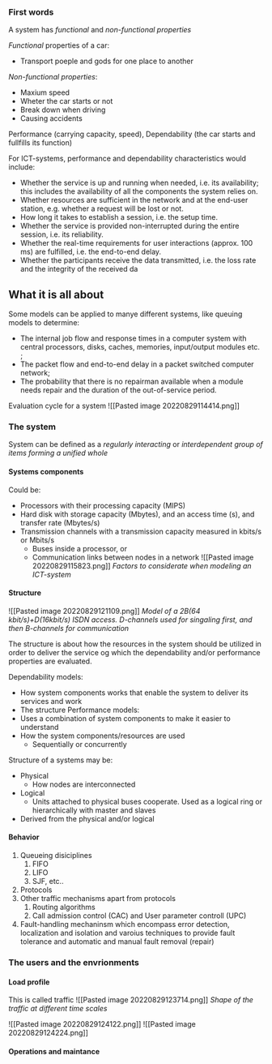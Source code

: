 ### First words
A system has *functional* and *non-functional properties* 

*Functional* properties of a car: 
- Transport poeple and gods for one place to another

*Non-functional properties*:
- Maxium speed 
- Wheter the car starts or not
- Break down when driving
- Causing accidents

Performance (carrying capacity, speed), Dependability (the car starts and fullfills its function)

For ICT-systems, performance and dependability characteristics would include:
- Whether the service is up and running when needed, i.e. its availability; this includes the availability of all the components the system relies on. 
- Whether resources are sufficient in the network and at the end-user station, e.g. whether a request will be lost or not. 
- How long it takes to establish a session, i.e. the setup time. 
- Whether the service is provided non-interrupted during the entire session, i.e. its reliability. 
- Whether the real-time requirements for user interactions (approx. 100 ms) are fulfilled, i.e. the end-to-end delay. 
- Whether the participants receive the data transmitted, i.e. the loss rate and the integrity of the received da

## What it is all about
Some models can be applied to manye different systems, like queuing models to determine:
- The internal job flow and response times in a computer system with central processors, disks, caches, memories, input/output modules etc. ;
- The packet flow and end-to-end delay in a packet switched computer network; 
- The probability that there is no repairman available when a module needs repair and the duration of the out-of-service period.

Evaluation cycle for a system
![[Pasted image 20220829114414.png]]
### The system
System can be defined as a *regularly interacting* or *interdependent group of items forming a unified whole*

#### Systems components
Could be:
- Processors with their processing capacity (MIPS)
- Hard disk with storage capacity (Mbytes), and an access time (s), and transfer rate (Mbytes/s)
- Transmission channels with a transmission capacity measured in kbits/s or Mbits/s
	- Buses inside a processor, or
	- Communication links between nodes in a network
![[Pasted image 20220829115823.png]]
	*Factors to considerate when modeling an ICT-system*

#### Structure
![[Pasted image 20220829121109.png]]
	*Model of a 2B(64 kbit/s)+D(16kbit/s) ISDN access. D-channels used for singaling first, and then B-channels for communication*

The structure is about how the resources in the system should be utilized in order to deliver the service og which the dependability and/or performance properties are evaluated.

Dependability models:
- How system components works that enable the system to deliver its services and work
- The structure
Performance models:
- Uses a combination of system components to make it easier to understand
- How the system components/resources are used
	- Sequentially or concurrently

Structure of a systems may be:
- Physical 
	- How nodes are interconnected
- Logical
	- Units attached to physical buses cooperate. Used as a logical ring or hierarchically with master and slaves
- Derived from the physical and/or logical

#### Behavior
1. Queueing disiciplines
	1. FIFO
	2. LIFO
	3. SJF, etc..
2. Protocols
3. Other traffic mechanisms apart from protocols
	1. Routing algorithms
	2. Call admission control (CAC) and User parameter controll (UPC)
4. Fault-handling mechaninsm which encompass error detection, localization and isolation and varoius techniques to provide fault tolerance and automatic and manual fault removal (repair)


### The users and the envrionments
#### Load profile
This is called traffic
![[Pasted image 20220829123714.png]]
	*Shape of the traffic at different time scales*

![[Pasted image 20220829124122.png]]
![[Pasted image 20220829124224.png]]

#### Operations and maintance

